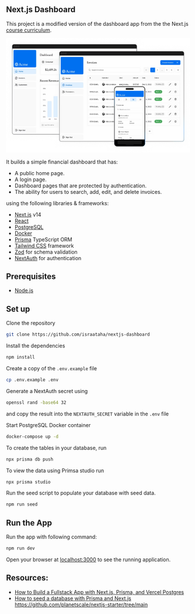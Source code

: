 ## Next.js Dashboard

This project is a modified version of the dashboard app from the the Next.js  [course curriculum](https://nextjs.org/learn).

![Alt text](image.png)

It builds a simple financial dashboard that has:

- A public home page.
- A login page.
- Dashboard pages that are protected by authentication.
- The ability for users to search, add, edit, and delete invoices.

using the following libraries & frameworks:

- [Next.js](https://nextjs.org/) v14
- [React](https://react.dev/)
- [PostgreSQL](https://www.postgresql.org/)
- [Docker](https://www.docker.com/)
- [Prisma](https://www.prisma.io/) TypeScript ORM
- [Tailwind CSS](https://tailwindcss.com/) framework
- [Zod](https://zod.dev/) for schema validation
- [NextAuth](https://next-auth.js.org/) for authentication

## Prerequisites

- [Node.js](https://nodejs.org/en/download/)

## Set up

Clone the repository

```sh
git clone https://github.com/israataha/nextjs-dashboard
```

Install the dependencies

```sh
npm install
```

Create a copy of the `.env.example` file 
```sh
cp .env.example .env
```

Generate a NextAuth secret using 
```sh
openssl rand -base64 32
```
and copy the result into the `NEXTAUTH_SECRET` variable in the `.env` file

Start PostgreSQL Docker container
```sh
docker-compose up -d
```

To create the tables in your database, run

```sh
npx prisma db push
```

To view the data using Primsa studio run 

```sh
npx prisma studio
```

Run the seed script to populate your database with seed data.

```sh
npm run seed
```

## Run the App

Run the app with following command:

```sh
npm run dev
```

Open your browser at [localhost:3000](http://localhost:3000) to see the running application.

## Resources:
- [How to Build a Fullstack App with Next.js, Prisma, and Vercel Postgres](https://vercel.com/guides/nextjs-prisma-postgres)
- [How to seed a database with Prisma and Next.js](https://planetscale.com/blog/how-to-seed-a-database-with-prisma-and-next-js)
https://github.com/planetscale/nextjs-starter/tree/main
